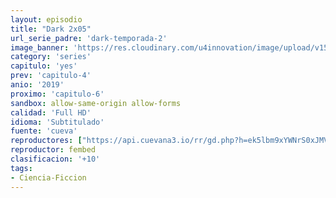 ```yaml
---
layout: episodio
title: "Dark 2x05"
url_serie_padre: 'dark-temporada-2'
image_banner: 'https://res.cloudinary.com/u4innovation/image/upload/v1561171881/dark2banner-min_hmfg51.jpg'
category: 'series'
capitulo: 'yes'
prev: 'capitulo-4'
anio: '2019'
proximo: 'capitulo-6'
sandbox: allow-same-origin allow-forms
calidad: 'Full HD'
idioma: 'Subtitulado'
fuente: 'cueva'
reproductores: ["https://api.cuevana3.io/rr/gd.php?h=ek5lbm9xYWNrS0xJMVp5b21KREk0dFBLbjVkaHhkRGdrOG1jbnBpUnhhS1Z2SDZsZHMvYXZydTBqSXRnMFpudHM4MW9uM1cweTcyWHJYNktsWnJhdGNPU3FadVkyUT09"]
reproductor: fembed
clasificacion: '+10'
tags:
- Ciencia-Ficcion
---
```












